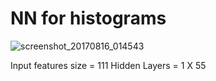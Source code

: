 # NN for histograms


![screenshot_20170816_014543](https://user-images.githubusercontent.com/21022345/29341456-b1a6720a-8224-11e7-8d85-eb6d4b41ff47.png)

Input features size = 111
Hidden Layers = 1 X 55

